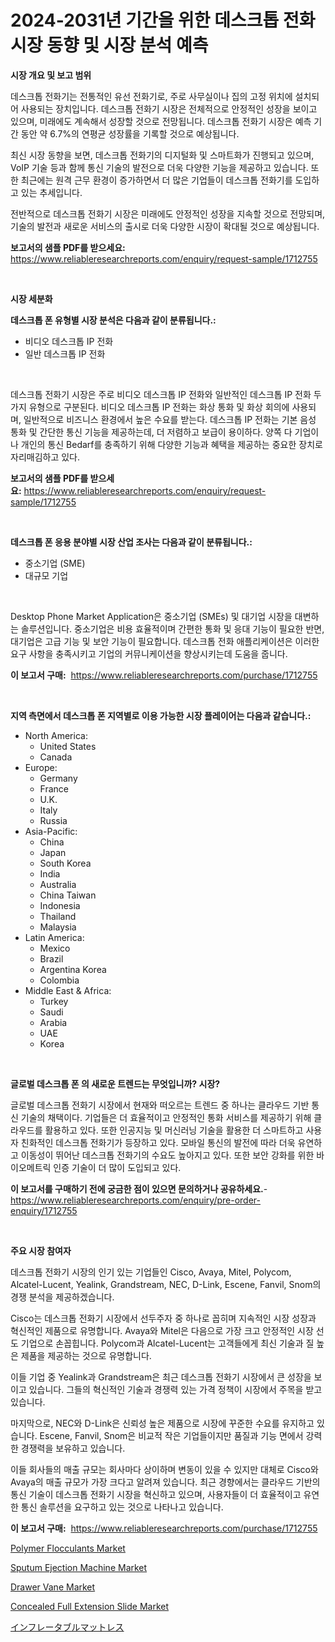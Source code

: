 <p><h1>2024-2031년 기간을 위한 데스크톱 전화 시장 동향 및 시장 분석 예측</h1></p><p><strong>시장 개요 및 보고 범위</strong></p>
<p><p>데스크톱 전화기는 전통적인 유선 전화기로, 주로 사무실이나 집의 고정 위치에 설치되어 사용되는 장치입니다. 데스크톱 전화기 시장은 전체적으로 안정적인 성장을 보이고 있으며, 미래에도 계속해서 성장할 것으로 전망됩니다. 데스크톱 전화기 시장은 예측 기간 동안 약 6.7%의 연평균 성장률을 기록할 것으로 예상됩니다.</p><p>최신 시장 동향을 보면, 데스크톱 전화기의 디지털화 및 스마트화가 진행되고 있으며, VoIP 기술 등과 함께 통신 기술의 발전으로 더욱 다양한 기능을 제공하고 있습니다. 또한 최근에는 원격 근무 환경이 증가하면서 더 많은 기업들이 데스크톱 전화기를 도입하고 있는 추세입니다.</p><p>전반적으로 데스크톱 전화기 시장은 미래에도 안정적인 성장을 지속할 것으로 전망되며, 기술의 발전과 새로운 서비스의 출시로 더욱 다양한 시장이 확대될 것으로 예상됩니다.</p></p>
<p><strong>보고서의 샘플 PDF를 받으세요:</strong> <a href="https://www.reliableresearchreports.com/enquiry/request-sample/1712755">https://www.reliableresearchreports.com/enquiry/request-sample/1712755</a></p>
<p>&nbsp;</p>
<p><strong>시장 세분화</strong></p>
<p><strong>데스크톱 폰 유형별 시장 분석은 다음과 같이 분류됩니다.:</strong></p>
<p><ul><li>비디오 데스크톱 IP 전화</li><li>일반 데스크톱 IP 전화</li></ul></p>
<p>&nbsp;</p>
<p><p>데스크톱 전화기 시장은 주로 비디오 데스크톱 IP 전화와 일반적인 데스크톱 IP 전화 두 가지 유형으로 구분된다. 비디오 데스크톱 IP 전화는 화상 통화 및 화상 회의에 사용되며, 일반적으로 비즈니스 환경에서 높은 수요를 받는다. 데스크톱 IP 전화는 기본 음성 통화 및 간단한 통신 기능을 제공하는데, 더 저렴하고 보급이 용이하다. 양쪽 다 기업이나 개인의 통신 Bedarf를 충족하기 위해 다양한 기능과 혜택을 제공하는 중요한 장치로 자리매김하고 있다.</p></p>
<p><strong>보고서의 샘플 PDF를 받으세요:</strong>&nbsp;<a href="https://www.reliableresearchreports.com/enquiry/request-sample/1712755">https://www.reliableresearchreports.com/enquiry/request-sample/1712755</a></p>
<p>&nbsp;</p>
<p><strong> 데스크톱 폰 응용 분야별 시장 산업 조사는 다음과 같이 분류됩니다.:</strong></p>
<p><ul><li>중소기업 (SME)</li><li>대규모 기업</li></ul></p>
<p>&nbsp;</p>
<p><p>Desktop Phone Market Application은 중소기업 (SMEs) 및 대기업 시장을 대변하는 솔루션입니다. 중소기업은 비용 효율적이며 간편한 통화 및 응대 기능이 필요한 반면, 대기업은 고급 기능 및 보안 기능이 필요합니다. 데스크톱 전화 애플리케이션은 이러한 요구 사항을 충족시키고 기업의 커뮤니케이션을 향상시키는데 도움을 줍니다.</p></p>
<p><strong>이 보고서 구매:</strong>&nbsp; <a href="https://www.reliableresearchreports.com/purchase/1712755">https://www.reliableresearchreports.com/purchase/1712755</a></p>
<p>&nbsp;</p>
<p><strong>지역 측면에서 데스크톱 폰 지역별로 이용 가능한 시장 플레이어는 다음과 같습니다.:</strong></p>
<p><ul>
    <li>
        North America:
        <ul>
            <li>United States</li>
            <li>Canada</li>
        </ul>
    </li>
    <li>
        Europe:
        <ul>
            <li>Germany</li>
            <li>France</li>
            <li>U.K.</li>
            <li>Italy</li>
            <li>Russia</li>
        </ul>
    </li>
    <li>
        Asia-Pacific:
        <ul>
            <li>China</li>
            <li>Japan</li>
            <li>South Korea</li>
            <li>India</li>
            <li>Australia</li>
            <li>China Taiwan</li>
            <li>Indonesia</li>
            <li>Thailand</li>
            <li>Malaysia</li>
        </ul>
    </li>
    <li>
        Latin America:
        <ul>
            <li>Mexico</li>
            <li>Brazil</li>
            <li>Argentina Korea</li>
            <li>Colombia</li>
        </ul>
    </li>
    <li>
        Middle East & Africa:
        <ul>
            <li>Turkey</li>
            <li>Saudi</li>
            <li>Arabia</li>
            <li>UAE</li>
            <li>Korea</li>
        </ul>
    </li>
    </ul></p>
<p>&nbsp;</p>
<p><strong>글로벌 데스크톱 폰 의 새로운 트렌드는 무엇입니까? 시장?</strong></p>
<p><p>글로벌 데스크톱 전화기 시장에서 현재와 떠오르는 트렌드 중 하나는 클라우드 기반 통신 기술의 채택이다. 기업들은 더 효율적이고 안정적인 통화 서비스를 제공하기 위해 클라우드를 활용하고 있다. 또한 인공지능 및 머신러닝 기술을 활용한 더 스마트하고 사용자 친화적인 데스크톱 전화기가 등장하고 있다. 모바일 통신의 발전에 따라 더욱 유연하고 이동성이 뛰어난 데스크톱 전화기의 수요도 높아지고 있다. 또한 보안 강화를 위한 바이오메트릭 인증 기술이 더 많이 도입되고 있다.</p></p>
<p><strong>이 보고서를 구매하기 전에 궁금한 점이 있으면 문의하거나 공유하세요.</strong>- <a href="https://www.reliableresearchreports.com/enquiry/pre-order-enquiry/1712755">https://www.reliableresearchreports.com/enquiry/pre-order-enquiry/1712755</a></p>
<p>&nbsp;</p>
<p><strong>주요 시장 참여자</strong></p>
<p><p>데스크톱 전화기 시장의 인기 있는 기업들인 Cisco, Avaya, Mitel, Polycom, Alcatel-Lucent, Yealink, Grandstream, NEC, D-Link, Escene, Fanvil, Snom의 경쟁 분석을 제공하겠습니다. </p><p>Cisco는 데스크톱 전화기 시장에서 선두주자 중 하나로 꼽히며 지속적인 시장 성장과 혁신적인 제품으로 유명합니다. Avaya와 Mitel은 다음으로 가장 크고 안정적인 시장 선도 기업으로 손꼽힙니다. Polycom과 Alcatel-Lucent는 고객들에게 최신 기술과 질 높은 제품을 제공하는 것으로 유명합니다. </p><p>이들 기업 중 Yealink과 Grandstream은 최근 데스크톱 전화기 시장에서 큰 성장을 보이고 있습니다. 그들의 혁신적인 기술과 경쟁력 있는 가격 정책이 시장에서 주목을 받고 있습니다. </p><p>마지막으로, NEC와 D-Link은 신뢰성 높은 제품으로 시장에 꾸준한 수요를 유지하고 있습니다. Escene, Fanvil, Snom은 비교적 작은 기업들이지만 품질과 기능 면에서 강력한 경쟁력을 보유하고 있습니다. </p><p>이들 회사들의 매출 규모는 회사마다 상이하며 변동이 있을 수 있지만 대체로 Cisco와 Avaya의 매출 규모가 가장 크다고 알려져 있습니다. 최근 경향에서는 클라우드 기반의 통신 기술이 데스크톱 전화기 시장을 혁신하고 있으며, 사용자들이 더 효율적이고 유연한 통신 솔루션을 요구하고 있는 것으로 나타나고 있습니다.</p></p>
<p><strong>이 보고서 구매:</strong>&nbsp;&nbsp;<a href="https://www.reliableresearchreports.com/purchase/1712755">https://www.reliableresearchreports.com/purchase/1712755</a></p>
<p><p><a href="https://github.com/julyju69/Market-Research-Report-List-2/blob/main/polymer-flocculants-market.md">Polymer Flocculants Market</a></p><p><a href="https://cautious-neon-760.notion.site/Sputum-Ejection-Machine-Market-Analysis-Examines-its-Scope-on-Growth-Opportunities-and-Forecasted-T-65cf449a48704ccabc96824a395dd1d6">Sputum Ejection Machine Market</a></p><p><a href="https://view.publitas.com/reportprime-1/drawer-vane-market-growth-market-trends-covid-19-impact-and-forecasts-for-period-from-2023-2030/">Drawer Vane Market</a></p><p><a href="https://view.publitas.com/reportprime-1/decoding-the-concealed-full-extension-slide-market-a-deep-dive-into-the-latest-market-trends-market-segmentation-and-competitive-analysis/">Concealed Full Extension Slide Market</a></p><p><a href="https://github.com/oqoeusbvpadwjs08/Market-Research-Report-List-1/blob/main/6544826190844.md">インフレータブルマットレス</a></p></p>
